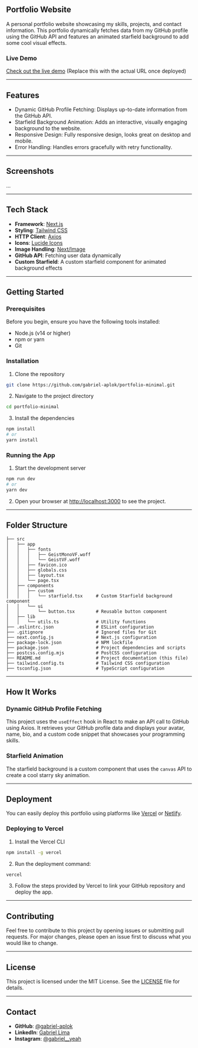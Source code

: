 ## Portfolio Website

A personal portfolio website showcasing my skills, projects, and contact information. This portfolio dynamically fetches data from my GitHub profile using the GitHub API and features an animated starfield background to add some cool visual effects.

### Live Demo
[Check out the live demo](https://gabriel-aplok.com/portfolio-minimal) (Replace this with the actual URL once deployed)

---

## Features

- Dynamic GitHub Profile Fetching: Displays up-to-date information from the GitHub API.
- Starfield Background Animation: Adds an interactive, visually engaging background to the website.
- Responsive Design: Fully responsive design, looks great on desktop and mobile.
- Error Handling: Handles errors gracefully with retry functionality.

---

## Screenshots

...

---

## Tech Stack

- **Framework**: [Next.js](https://nextjs.org/)
- **Styling**: [Tailwind CSS](https://tailwindcss.com/)
- **HTTP Client**: [Axios](https://axios-http.com/)
- **Icons**: [Lucide Icons](https://lucide.dev/)
- **Image Handling**: [Next/Image](https://nextjs.org/docs/api-reference/next/image)
- **GitHub API**: Fetching user data dynamically
- **Custom Starfield**: A custom starfield component for animated background effects

---

## Getting Started

### Prerequisites

Before you begin, ensure you have the following tools installed:

- Node.js (v14 or higher)
- npm or yarn
- Git

### Installation

1. Clone the repository

```bash
git clone https://github.com/gabriel-aplok/portfolio-minimal.git
```

2. Navigate to the project directory

```bash
cd portfolio-minimal
```

3. Install the dependencies

```bash
npm install
# or
yarn install
```

### Running the App

1. Start the development server

```bash
npm run dev
# or
yarn dev
```

2. Open your browser at [http://localhost:3000](http://localhost:3000) to see the project.

---

## Folder Structure

```plaintext
├── src
│   ├── app
│   │   ├── fonts
│   │   │   ├── GeistMonoVF.woff
│   │   │   └── GeistVF.woff
│   │   ├── favicon.ico
│   │   ├── globals.css
│   │   ├── layout.tsx
│   │   └── page.tsx
│   ├── components
│   │   ├── custom
│   │   │   └── starfield.tsx     # Custom Starfield background component
│   │   └── ui
│   │       └── button.tsx        # Reusable button component
│   ├── lib
│   │   └── utils.ts              # Utility functions
├── .eslintrc.json                # ESLint configuration
├── .gitignore                    # Ignored files for Git
├── next.config.js                # Next.js configuration
├── package-lock.json             # NPM lockfile
├── package.json                  # Project dependencies and scripts
├── postcss.config.mjs            # PostCSS configuration
├── README.md                     # Project documentation (this file)
├── tailwind.config.ts            # Tailwind CSS configuration
├── tsconfig.json                 # TypeScript configuration
```

---

## How It Works

### Dynamic GitHub Profile Fetching

This project uses the `useEffect` hook in React to make an API call to GitHub using Axios. It retrieves your GitHub profile data and displays your avatar, name, bio, and a custom code snippet that showcases your programming skills.

### Starfield Animation

The starfield background is a custom component that uses the `canvas` API to create a cool starry sky animation.

---

## Deployment

You can easily deploy this portfolio using platforms like [Vercel](https://vercel.com/) or [Netlify](https://www.netlify.com/).

### Deploying to Vercel

1. Install the Vercel CLI

```bash
npm install -g vercel
```

2. Run the deployment command:

```bash
vercel
```

3. Follow the steps provided by Vercel to link your GitHub repository and deploy the app.

---

## Contributing

Feel free to contribute to this project by opening issues or submitting pull requests. For major changes, please open an issue first to discuss what you would like to change.

---

## License

This project is licensed under the MIT License. See the [LICENSE](LICENSE) file for details.

---

## Contact

- **GitHub**: [@gabriel-aplok](https://github.com/gabriel-aplok)
- **LinkedIn**: [Gabriel Lima](https://linkedin.com/in/gabrielaplok)
- **Instagram**: [@gabriel__yeah](https://instagram.com/gabriel__yeah)

